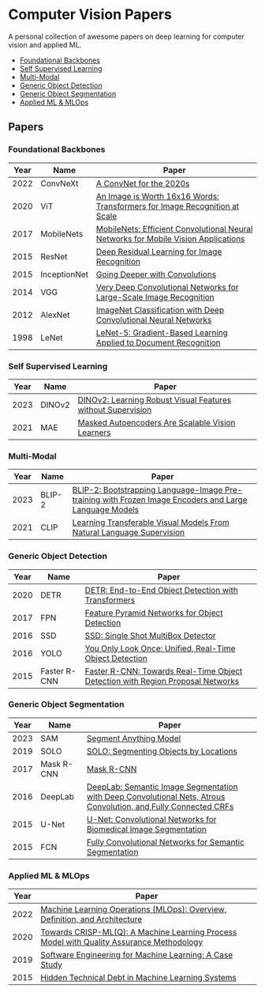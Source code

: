 # Computer Vision Papers

A personal collection of awesome papers on deep learning for computer vision and applied ML.

- [Foundational Backbones](#foundational-backbones)
- [Self Supervised Learning](#self-supervised-learning)
- [Multi-Modal](#multi-modal)
- [Generic Object Detection](#generic-object-detection)
- [Generic Object Segmentation](#generic-object-segmentation)
- [Applied ML & MLOps](#applied-ml--mlops)

## Papers

### Foundational Backbones

| Year | Name | Paper |
|------|------|-------|
| 2022 | ConvNeXt | [A ConvNet for the 2020s](https://arxiv.org/abs/2201.03545) |
| 2020 | ViT | [An Image is Worth 16x16 Words: Transformers for Image Recognition at Scale](https://arxiv.org/abs/2010.11929) |
| 2017 | MobileNets | [MobileNets: Efficient Convolutional Neural Networks for Mobile Vision Applications](https://arxiv.org/abs/1704.04861) |
| 2015 | ResNet | [Deep Residual Learning for Image Recognition](https://arxiv.org/abs/1512.03385) |
| 2015 | InceptionNet | [Going Deeper with Convolutions](https://arxiv.org/abs/1409.4842) |
| 2014 | VGG | [Very Deep Convolutional Networks for Large-Scale Image Recognition](https://arxiv.org/abs/1409.1556) |
| 2012 | AlexNet | [ImageNet Classification with Deep Convolutional Neural Networks](https://proceedings.neurips.cc/paper/2012/file/c399862d3b9d6b76c8436e924a68c45b-Paper.pdf) |
| 1998 | LeNet | [LeNet-5: Gradient-Based Learning Applied to Document Recognition](http://yann.lecun.com/exdb/lenet/) |

### Self Supervised Learning
| Year | Name | Paper |
|------|------|-------|
| 2023 | DINOv2 | [DINOv2: Learning Robust Visual Features without Supervision](https://arxiv.org/abs/2304.07193) |
| 2021 | MAE | [Masked Autoencoders Are Scalable Vision Learners](https://arxiv.org/abs/2111.06377) |

### Multi-Modal
| Year | Name | Paper |
|------|------|-------|
| 2023 | BLIP-2 | [BLIP-2: Bootstrapping Language-Image Pre-training with Frozen Image Encoders and Large Language Models](https://arxiv.org/abs/2301.12597) |
| 2021 | CLIP | [Learning Transferable Visual Models From Natural Language Supervision](https://arxiv.org/abs/2103.00020) |

### Generic Object Detection
| Year | Name | Paper |
|------|------|-------|
| 2020 | DETR | [DETR: End-to-End Object Detection with Transformers](https://arxiv.org/abs/2005.12872) |
| 2017 | FPN | [Feature Pyramid Networks for Object Detection](https://arxiv.org/abs/1612.03144) |
| 2016 | SSD | [SSD: Single Shot MultiBox Detector](https://arxiv.org/abs/1512.02325) |
| 2016 | YOLO | [You Only Look Once: Unified, Real-Time Object Detection](https://arxiv.org/abs/1506.02640) |
| 2015 | Faster R-CNN | [Faster R-CNN: Towards Real-Time Object Detection with Region Proposal Networks](https://arxiv.org/abs/1506.01497) |

### Generic Object Segmentation
| Year | Name | Paper |
|------|------|-------|
| 2023 | SAM | [Segment Anything Model](https://arxiv.org/abs/2304.02643) |
| 2019 | SOLO | [SOLO: Segmenting Objects by Locations](https://arxiv.org/abs/1912.04488) |
| 2017 | Mask R-CNN | [Mask R-CNN](https://arxiv.org/abs/1703.06870) |
| 2016 | DeepLab | [DeepLab: Semantic Image Segmentation with Deep Convolutional Nets, Atrous Convolution, and Fully Connected CRFs](https://arxiv.org/abs/1606.00915) |
| 2015 | U-Net | [U-Net: Convolutional Networks for Biomedical Image Segmentation](https://arxiv.org/abs/1505.04597) |
| 2015 | FCN | [Fully Convolutional Networks for Semantic Segmentation](https://arxiv.org/abs/1411.4038) |

### Applied ML & MLOps 
| Year | Paper |
|------|-------|
| 2022 |  [Machine Learning Operations (MLOps): Overview, Definition, and Architecture](https://arxiv.org/pdf/2205.02302) |
| 2020 | [Towards CRISP-ML(Q): A Machine Learning Process Model with Quality Assurance Methodology](https://arxiv.org/pdf/2003.05155) |
| 2019 | [Software Engineering for Machine Learning: A Case Study](https://www.microsoft.com/en-us/research/wp-content/uploads/2019/03/amershi-icse-2019_Software_Engineering_for_Machine_Learning.pdf)
| 2015 | [Hidden Technical Debt in Machine Learning Systems](https://proceedings.neurips.cc/paper_files/paper/2015/file/86df7dcfd896fcaf2674f757a2463eba-Paper.pdf) |
